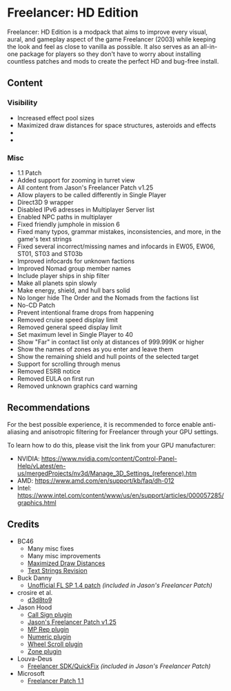 # Freelancer: HD Edition
Freelancer: HD Edition is a modpack that aims to improve every visual, aural, and gameplay aspect of the game Freelancer (2003) while keeping the look and feel as close to vanilla as possible. It also serves as an all-in-one package for players so they don't have to worry about installing countless patches and mods to create the perfect HD and bug-free install.

## Content
### Visibility
* Increased effect pool sizes
* Maximized draw distances for space structures, asteroids and effects
* 
* 

### Misc
* 1.1 Patch
* Added support for zooming in turret view
* All content from Jason's Freelancer Patch v1.25
* Allow players to be called differently in Single Player
* Direct3D 9 wrapper
* Disabled IPv6 adresses in Multiplayer Server list
* Enabled NPC paths in multiplayer
* Fixed friendly jumphole in mission 6
* Fixed many typos, grammar mistakes, inconsistencies, and more, in the game's text strings
* Fixed several incorrect/missing names and infocards in EW05, EW06, ST01, ST03 and ST03b
* Improved infocards for unknown factions
* Improved Nomad group member names
* Include player ships in ship filter
* Make all planets spin slowly
* Make energy, shield, and hull bars solid
* No longer hide The Order and the Nomads from the factions list
* No-CD Patch
* Prevent intentional frame drops from happening
* Removed cruise speed display limit
* Removed general speed display limit
* Set maximum level in Single Player to 40
* Show "Far" in contact list only at distances of 999.999K or higher
* Show the names of zones as you enter and leave them
* Show the remaining shield and hull points of the selected target
* Support for scrolling through menus
* Removed ESRB notice
* Removed EULA on first run
* Removed unknown graphics card warning

## Recommendations 
For the best possible experience, it is recommended to force enable anti-aliasing and anisotropic filtering for Freelancer through your GPU settings.

To learn how to do this, please visit the link from your GPU manufacturer:
* NVIDIA: https://www.nvidia.com/content/Control-Panel-Help/vLatest/en-us/mergedProjects/nv3d/Manage_3D_Settings_(reference).htm
* AMD: https://www.amd.com/en/support/kb/faq/dh-012
* Intel: https://www.intel.com/content/www/us/en/support/articles/000057285/graphics.html

## Credits
* BC46 
  - Many misc fixes
  - Many misc improvements
  - [Maximized Draw Distances](https://github.com/BC46/freelancer-maximized-draw-distances)
  - [Text Strings Revision](https://github.com/BC46/freelancer-text-strings-revision) 
* Buck Danny
  - [Unofficial FL SP 1.4 patch](https://www.moddb.com/games/freelancer/downloads/freelancer-unofficial-patch-14) *(included in Jason's Freelancer Patch)*
* crosire et al.
  - [d3d8to9](https://github.com/crosire/d3d8to9)
* Jason Hood
  - [Call Sign plugin](http://adoxa.altervista.org/freelancer/plugins.html)
  - [Jason's Freelancer Patch v1.25](http://adoxa.altervista.org/freelancer/index.html)
  - [MP Rep plugin](http://adoxa.altervista.org/freelancer/plugins.html)
  - [Numeric plugin](http://adoxa.altervista.org/freelancer/plugins.html)
  - [Wheel Scroll plugin](http://adoxa.altervista.org/freelancer/plugins.html)
  - [Zone plugin](http://adoxa.altervista.org/freelancer/plugins.html)
* Louva-Deus
  - [Freelancer SDK/QuickFix](https://swat-portal.com/forum/filebase/file/619-freelancer-quickfix-1-0c/) *(included in Jason's Freelancer Patch)*
* Microsoft
  - [Freelancer Patch 1.1](https://www.moddb.com/games/freelancer/downloads/freelancer-patch-11)
